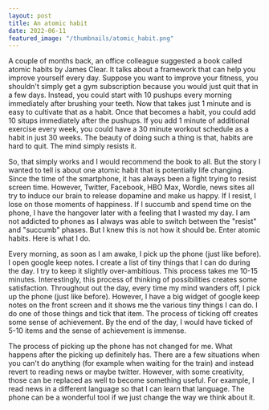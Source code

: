```yaml
---
layout: post
title: An atomic habit
date: 2022-06-11
featured_image: "/thumbnails/atomic_habit.png"
---
```


A couple of months back, an office colleague suggested a book called atomic habits by James Clear. It talks about a framework that can help you improve yourself every day. Suppose you want to improve your fitness, you shouldn't simply get a gym subscription because you would just quit that in a few days. Instead, you could start with 10 pushups every morning immediately after brushing your teeth. Now that takes just 1 minute and is easy to cultivate that as a habit. Once that becomes a habit, you could add 10 situps immediately after the pushups. If you add 1 minute of additional exercise every week, you could have a 30 minute workout schedule as a habit in just 30 weeks. The beauty of doing such a thing is that, habits are hard to quit. The mind simply resists it.

So, that simply works and I would recommend the book to all. But the story I wanted to tell is about one atomic habit that is potentially life changing. Since the time of the smartphone, it has always been a fight trying to resist screen time. However, Twitter, Facebook, HBO Max, Wordle, news sites all try to induce our brain to release dopamine and make us happy. If I resist, I lose on those moments of happiness. If I succumb and spend time on the phone, I have the hangover later with a feeling that I wasted my day. I am not addicted to phones as I always was able to switch between the "resist" and "succumb" phases. But I knew this is not how it should be. Enter atomic habits. Here is what I do.

Every morning, as soon as I am awake, I pick up the phone (just like before). I open google keep notes. I create a list of tiny things that I can do during the day. I try to keep it slightly over-ambitious. This process takes me 10-15 minutes. Interestingly, this process of thinking of possibilities creates some satisfaction. Throughout out the day, every time my mind wanders off, I pick up the phone (just like before). However, I have a big widget of google keep notes on the front screen and it shows me the various tiny things I can do. I do one of those things and tick that item. The process of ticking off creates some sense of achievement. By the end of the day, I would have ticked of 5-10 items and the sense of achievement is immense. 

The process of picking up the phone has not changed for me. What happens after the picking up definitely has. There are a few situations when you can't do anything (for example when waiting for the train) and instead revert to reading news or maybe twitter. However, with some creativity, those can be replaced as well to become something useful. For example, I read news in a different language so that I can learn that language. The phone can be a wonderful tool if we just change the way we think about it.
